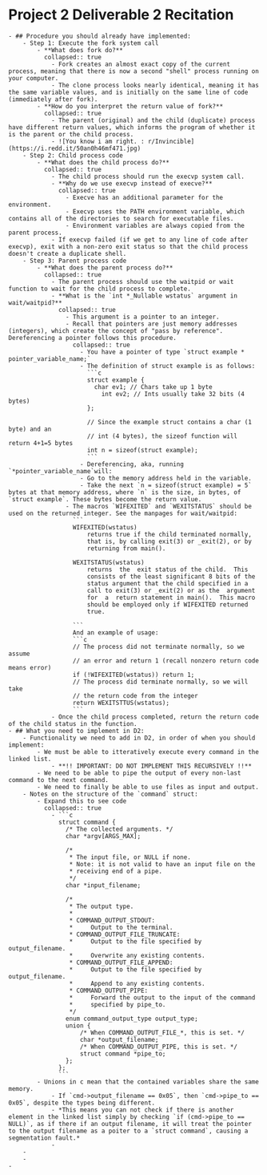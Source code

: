 # Project 2 Deliverable 2 Recitation
	- ## Procedure you should already have implemented:
		- Step 1: Execute the fork system call
			- **What does fork do?**
			  collapsed:: true
				- Fork creates an almost exact copy of the current process, meaning that there is now a second "shell" process running on your computer.
				- The clone process looks nearly identical, meaning it has the same variable values, and is initially on the same line of code (immediately after fork).
			- **How do you interpret the return value of fork?**
			  collapsed:: true
				- The parent (original) and the child (duplicate) process have different return values, which informs the program of whether it is the parent or the child process.
				- ![You know i am right. : r/Invincible](https://i.redd.it/50an0h46mf471.jpg)
		- Step 2: Child process code
			- **What does the child process do?**
			  collapsed:: true
				- The child process should run the execvp system call.
				- **Why do we use execvp instead of execve?**
				  collapsed:: true
					- Execve has an additional parameter for the environment.
					- Execvp uses the PATH environment variable, which contains all of the directories to search for executable files.
					- Environment variables are always copied from the parent process.
				- If execvp failed (if we get to any line of code after execvp), exit with a non-zero exit status so that the child process doesn't create a duplicate shell.
		- Step 3: Parent process code
			- **What does the parent process do?**
			  collapsed:: true
				- The parent process should use the waitpid or wait function to wait for the child process to complete.
				- **What is the `int *_Nullable wstatus` argument in wait/waitpid?**
				  collapsed:: true
					- This argument is a pointer to an integer.
					- Recall that pointers are just memory addresses (integers), which create the concept of "pass by reference". Dereferencing a pointer follows this procedure.
					  collapsed:: true
						- You have a pointer of type `struct example * pointer_variable_name;`
						- The definition of struct example is as follows:
						  ```c
						  struct example {
						  	char ev1; // Chars take up 1 byte
						      int ev2; // Ints usually take 32 bits (4 bytes)
						  };
						  
						  // Since the example struct contains a char (1 byte) and an
						  // int (4 bytes), the sizeof function will return 4+1=5 bytes 
						  int n = sizeof(struct example);
						  ```
						- Dereferencing, aka, running `*pointer_variable_name`will:
						- Go to the memory address held in the variable.
						- Take the next `n = sizeof(struct example) = 5` bytes at that memory address, where `n` is the size, in bytes, of `struct example`. These bytes become the return value.
					- The macros `WIFEXITED` and `WEXITSTATUS` should be used on the returned integer. See the manpages for wait/waitpid:
					  ```
					  WIFEXITED(wstatus)
					      returns true if the child terminated normally,
					      that is, by calling exit(3) or _exit(2), or by
					      returning from main().
					  
					  WEXITSTATUS(wstatus)
					      returns  the  exit status of the child.  This
					      consists of the least significant 8 bits of the
					      status argument that the child specified in a
					      call to exit(3) or _exit(2) or as the  argument
					      for  a  return statement in main().  This macro
					      should be employed only if WIFEXITED returned
					      true.
					  
					  ```
					  And an example of usage:  
					  ```c
					  // The process did not terminate normally, so we assume
					  // an error and return 1 (recall nonzero return code means error)
					  if (!WIFEXITED(wstatus)) return 1;
					  // The process did terminate normally, so we will take
					  // the return code from the integer
					  return WEXITSTTUS(wstatus);
					  ```
				- Once the child process completed, return the return code of the child status in the function.
	- ## What you need to implement in D2:
		- Functionality we need to add in D2, in order of when you should implement:
			- We must be able to itteratively execute every command in the linked list.
				- **!! IMPORTANT: DO NOT IMPLEMENT THIS RECURSIVELY !!**
			- We need to be able to pipe the output of every non-last command to the next command.
			- We need to finally be able to use files as input and output.
		- Notes on the structure of the `command` struct:
			- Expand this to see code
			  collapsed:: true
				- ```c
				  struct command {
				  	/* The collected arguments. */
				  	char *argv[ARGS_MAX];
				  
				  	/*
				  	 * The input file, or NULL if none.
				  	 * Note: it is not valid to have an input file on the
				  	 * receiving end of a pipe.
				  	 */
				  	char *input_filename;
				  
				  	/*
				  	 * The output type.
				  	 *
				  	 * COMMAND_OUTPUT_STDOUT:
				  	 *     Output to the terminal.
				  	 * COMMAND_OUTPUT_FILE_TRUNCATE:
				  	 *     Output to the file specified by output_filename.
				  	 *     Overwrite any existing contents.
				  	 * COMMAND_OUTPUT_FILE_APPEND:
				  	 *     Output to the file specified by output_filename.
				  	 *     Append to any existing contents.
				  	 * COMMAND_OUTPUT_PIPE:
				  	 *     Forward the output to the input of the command
				  	 *     specified by pipe_to.
				  	 */
				  	enum command_output_type output_type;
				  	union {
				  		/* When COMMAND_OUTPUT_FILE_*, this is set. */
				  		char *output_filename;
				  		/* When COMMAND_OUTPUT_PIPE, this is set. */
				  		struct command *pipe_to;
				  	};
				  };
				  ```
			- Unions in c mean that the contained variables share the same memory.
				- If `cmd->output_filename == 0x05`, then `cmd->pipe_to == 0x05`, despite the types being different.
				- *This means you can not check if there is another element in the linked list simply by checking `if (cmd->pipe_to == NULL)`, as if there if an output filename, it will treat the pointer to the output filename as a poiter to a `struct command`, causing a segmentation fault.*
				-
		-
		-
	-